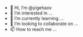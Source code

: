 - 👋 Hi, I’m @yigehaov
- 👀 I’m interested in ...
- 🌱 I’m currently learning ...
- 💞️ I’m looking to collaborate on ...
- 📫 How to reach me ...

<!---
yigehaov/yigehaov is a ✨ special ✨ repository because its `README.md` (this file) appears on your GitHub profile.
You can click the Preview link to take a look at your changes.
--->
